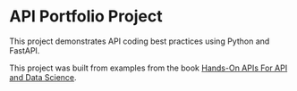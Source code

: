# API Portfolio Project
This project demonstrates API coding best practices using Python and FastAPI.

This project was built from examples from the book
[Hands-On APIs For API and Data Science](https://hands-on-api-book.com).